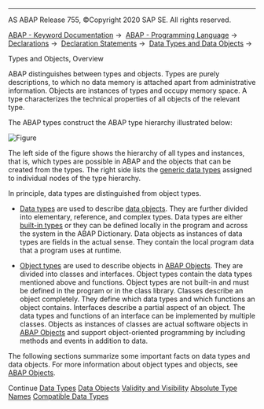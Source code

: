   

* * *

AS ABAP Release 755, ©Copyright 2020 SAP SE. All rights reserved.

[ABAP - Keyword Documentation](javascript:call_link\('abenabap.htm'\)) →  [ABAP - Programming Language](javascript:call_link\('abenabap_reference.htm'\)) →  [Declarations](javascript:call_link\('abendeclarations.htm'\)) →  [Declaration Statements](javascript:call_link\('abenabap_declarations.htm'\)) →  [Data Types and Data Objects](javascript:call_link\('abentypes_and_objects.htm'\)) → 

Types and Objects, Overview

ABAP distinguishes between types and objects. Types are purely descriptions, to which no data memory is attached apart from administrative information. Objects are instances of types and occupy memory space. A type characterizes the technical properties of all objects of the relevant type.

The ABAP types construct the ABAP type hierarchy illustrated below:

![Figure](abdoc_types_objects.gif)

The left side of the figure shows the hierarchy of all types and instances, that is, which types are possible in ABAP and the objects that can be created from the types. The right side lists the [generic data types](javascript:call_link\('abengeneric_data_type_glosry.htm'\) "Glossary Entry") assigned to individual nodes of the type hierarchy.

In principle, data types are distinguished from object types.

-   [Data types](javascript:call_link\('abendata_type_glosry.htm'\) "Glossary Entry") are used to describe [data objects](javascript:call_link\('abendata_object_glosry.htm'\) "Glossary Entry"). They are further divided into elementary, reference, and complex types. Data types are either [built-in types](javascript:call_link\('abenbuiltin_data_type_glosry.htm'\) "Glossary Entry") or they can be defined locally in the program and across the system in the ABAP Dictionary. Data objects as instances of data types are fields in the actual sense. They contain the local program data that a program uses at runtime.

-   [Object types](javascript:call_link\('abenobject_type_glosry.htm'\) "Glossary Entry") are used to describe objects in [ABAP Objects](javascript:call_link\('abenabap_objects_glosry.htm'\) "Glossary Entry"). They are divided into classes and interfaces. Object types contain the data types mentioned above and functions. Object types are not built-in and must be defined in the program or in the class library. Classes describe an object completely. They define which data types and which functions an object contains. Interfaces describe a partial aspect of an object. The data types and functions of an interface can be implemented by multiple classes. Objects as instances of classes are actual software objects in [ABAP Objects](javascript:call_link\('abenabap_objects_glosry.htm'\) "Glossary Entry") and support object-oriented programming by including methods and events in addition to data.

The following sections summarize some important facts on data types and data objects. For more information about object types and objects, see [ABAP Objects](javascript:call_link\('abenabap_objects_oview.htm'\)).

Continue
[Data Types](javascript:call_link\('abendata_types.htm'\))
[Data Objects](javascript:call_link\('abendata_objects.htm'\))
[Validity and Visibility](javascript:call_link\('abenlifetime_and_visibility.htm'\))
[Absolute Type Names](javascript:call_link\('abentype_names.htm'\))
[Compatible Data Types](javascript:call_link\('abencompatibility.htm'\))